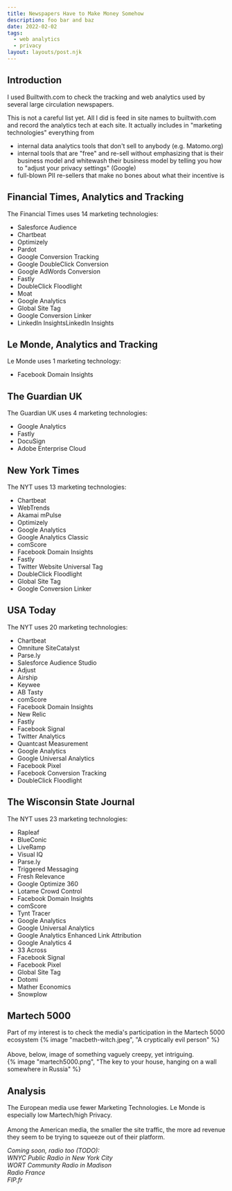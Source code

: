 ```yaml
---
title: Newspapers Have to Make Money Somehow
description: foo bar and baz
date: 2022-02-02
tags:
  - web analytics
  - privacy
layout: layouts/post.njk
---
```


## Introduction  
I used Builtwith.com to check the tracking and web analytics used by several large circulation newspapers.  
  
  
This is not a careful list yet. All I did is feed in site names to builtwith.com and record the analytics tech at each site. It actually includes in "marketing technologies" everything from 
- internal data analytics tools that don't sell to anybody (e.g. Matomo.org)  
- internal tools that are "free" and re-sell without emphasizing that is their business model and whitewash their business model by telling you how to "adjust your privacy settings" (Google)
- full-blown PII re-sellers that make no bones about what their incentive is


## Financial Times, Analytics and Tracking
The Financial Times uses 14 marketing technologies:  
* Salesforce Audience
* Chartbeat 
* Optimizely 
* Pardot 
* Google Conversion Tracking 
* Google DoubleClick Conversion 
* Google AdWords Conversion 
* Fastly 
* DoubleClick Floodlight 
* Moat 
* Google Analytics 
* Global Site Tag 
* Google Conversion Linker 
* LinkedIn InsightsLinkedIn Insights

## Le Monde, Analytics and Tracking
Le Monde uses 1 marketing technology:  
* Facebook Domain Insights

## The Guardian UK
The Guardian UK uses 4 marketing technologies:  

* Google Analytics
* Fastly  
* DocuSign 
* Adobe Enterprise Cloud  

## New York Times
The NYT uses 13 marketing technologies:  
* Chartbeat 
* WebTrends 
* Akamai mPulse 
* Optimizely 
* Google Analytics 
* Google Analytics Classic 
* comScore 
* Facebook Domain Insights 
* Fastly 
* Twitter Website Universal Tag
* DoubleClick Floodlight 
* Global Site Tag 
* Google Conversion Linker 


## USA Today
The NYT uses 20 marketing technologies:  
* Chartbeat 
* Omniture SiteCatalyst 
* Parse.ly 
* Salesforce Audience Studio 
* Adjust 
* Airship 
* Keywee 
* AB Tasty 
* comScore 
* Facebook Domain Insights 
* New Relic 
* Fastly 
* Facebook Signal 
* Twitter Analytics 
* Quantcast Measurement 
* Google Analytics 
* Google Universal Analytics 
* Facebook Pixel 
* Facebook Conversion Tracking 
* DoubleClick Floodlight 

## The Wisconsin State Journal
The NYT uses 23 marketing technologies:  
* Rapleaf 
* BlueConic 
* LiveRamp 
* Visual IQ 
* Parse.ly 
* Triggered Messaging 
* Fresh Relevance 
* Google Optimize 360 
* Lotame Crowd Control 
* Facebook Domain Insights 
* comScore 
* Tynt Tracer 
* Google Analytics 
* Google Universal Analytics 
* Google Analytics Enhanced Link Attribution 
* Google Analytics 4 
* 33 Across 
* Facebook Signal 
* Facebook Pixel 
* Global Site Tag 
* Dotomi 
* Mather Economics 
* Snowplow 

## Martech 5000
Part of my interest is to check the media's participation in the Martech 5000 ecosystem
{% image "macbeth-witch.jpeg", "A cryptically evil person" %}  
<br/>
Above, below, image of something vaguely creepy, yet intriguing.  
{% image "martech5000.png", "The key to your house, hanging on a wall somewhere in Russia" %}  

## Analysis
The European media use fewer Marketing Technologies.  Le Monde is especially low Martech/high Privacy.  
<br/>
Among the American media, the smaller the site traffic, the more ad revenue they seem to be trying to squeeze out of their platform.  
  
_Coming soon, radio too (TODO):  
WNYC Public Radio in New York City  
WORT Community Radio in Madison  
Radio France  
FIP.fr_  

